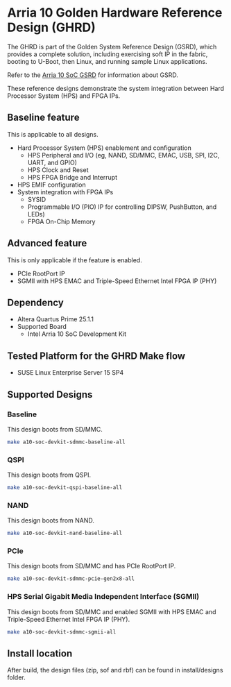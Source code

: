 # Arria 10 Golden Hardware Reference Design (GHRD)

The GHRD is part of the Golden System Reference Design (GSRD), which provides a complete solution, including exercising soft IP in the fabric, booting to U-Boot, then Linux, and running sample Linux applications.

Refer to the [Arria 10 SoC GSRD](https://www.rocketboards.org/foswiki/Documentation/Arria10SoCGSRD) for information about GSRD.

These reference designs demonstrate the system integration between Hard Processor System (HPS) and FPGA IPs.
## Baseline feature
This is applicable to all designs.
- Hard Processor System (HPS) enablement and configuration
  - HPS Peripheral and I/O (eg, NAND, SD/MMC, EMAC, USB, SPI, I2C, UART, and GPIO)
  - HPS Clock and Reset
  - HPS FPGA Bridge and Interrupt
- HPS EMIF configuration
- System integration with FPGA IPs
  - SYSID
  - Programmable I/O (PIO) IP for controlling DIPSW, PushButton, and LEDs)
  - FPGA On-Chip Memory
## Advanced feature
This is only applicable if the feature is enabled.
  - PCIe RootPort IP
  - SGMII with HPS EMAC and Triple-Speed Ethernet Intel FPGA IP (PHY)

## Dependency
* Altera Quartus Prime 25.1.1
* Supported Board
  - Intel Arria 10 SoC Development Kit

## Tested Platform for the GHRD Make flow
* SUSE Linux Enterprise Server 15 SP4

## Supported Designs
### Baseline
This design boots from SD/MMC.
```bash
make a10-soc-devkit-sdmmc-baseline-all
```
### QSPI
This design boots from QSPI.
```bash
make a10-soc-devkit-qspi-baseline-all
```
### NAND
This design boots from NAND.
```bash
make a10-soc-devkit-nand-baseline-all
```
### PCIe
This design boots from SD/MMC and has PCIe RootPort IP.
```bash
make a10-soc-devkit-sdmmc-pcie-gen2x8-all
```
### HPS Serial Gigabit Media Independent Interface (SGMII)
This design boots from SD/MMC and enabled SGMII with HPS EMAC and Triple-Speed Ethernet Intel FPGA IP (PHY).
```bash
make a10-soc-devkit-sdmmc-sgmii-all
```

## Install location
After build, the design files (zip, sof and rbf) can be found in install/designs folder.
